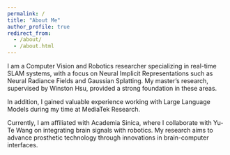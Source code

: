 ```yaml
---
permalink: /
title: "About Me"
author_profile: true
redirect_from: 
  - /about/
  - /about.html
---
```


I am a Computer Vision and Robotics researcher specializing in real-time SLAM systems, with a focus on Neural Implicit Representations such as Neural Radiance Fields and Gaussian Splatting. My master’s research, supervised by Winston Hsu, provided a strong foundation in these areas.

In addition, I gained valuable experience working with Large Language Models during my time at MediaTek Research. 

Currently, I am affiliated with Academia Sinica, where I collaborate with Yu-Te Wang on integrating brain signals with robotics. My research aims to advance prosthetic technology through innovations in brain-computer interfaces.